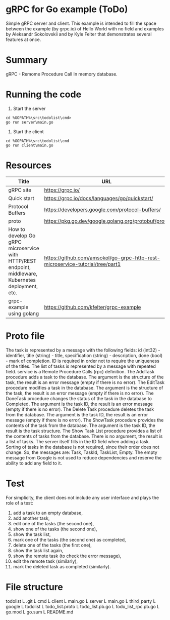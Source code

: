 # gRPC for Go example (ToDo)
Simple gRPC server and client. 
This example is intended to fill the space between the example (by grpc.io) of Hello World with no field and examples by Aleksandr Sokolovskii and by Kyle Felter that demonstrates several features at once.
# Summary
gRPC - Remome Procedure Call
In memory database.
# Running the code
1. Start the server
```
cd %GOPATH%\src\todolist\cmd>
go run server\main.go
```
1. Start the client
```
cd %GOPATH%\src\todolist\cmd
go run client\main.go
```
# Resources
| Title | URL |
|-------|-----|
| gRPC site | https://grpc.io/ |
| Quick start | https://grpc.io/docs/languages/go/quickstart/ |
| Protocol Buffers | https://developers.google.com/protocol-buffers/ |
| proto | https://pkg.go.dev/google.golang.org/protobuf/proto |
| How to develop Go gRPC microservice with HTTP/REST endpoint, middleware, Kubernetes deployment, etc. | https://github.com/amsokol/go-grpc-http-rest-microservice-tutorial/tree/part1 |
| grpc-example using golang | https://github.com/kfelter/grpc-example |
# Proto file
The task is represented by a message with the following fields: 
id (int32) - identifier, 
title (string) - title, 
specification (string) - description, 
done (bool) - mark of completion.
ID is required in order not to require the uniqueness of the titles.
The list of tasks is represented by a message with repeated field.
service is a Remote Procedure Calls (rpc) definition.
The AddTask procedure adds a task to the database. The argument is the structure of the task, the result is an error message (empty if there is no error). 
The EditTask procedure modifies a task in the database. The argument is the structure of the task, the result is an error message (empty if there is no error).
The DoneTask procedure changes the status of the task in the database to Completed. The argument is the task ID, the result is an error message (empty if there is no error).
The Delete Task procedure deletes the task from the database. The argument is the task ID, the result is an error message (empty if there is no error).
The ShowTask procedure provides the contents of the task from the database. The argument is the task ID, the result is the task structure.
The Show Task List procedure provides a list of the contents of tasks from the database. There is no argument, the result is a list of tasks.
The server itself fills in the ID field when adding a task.
Sorting of tasks in the database is not required, since their order does not change.
So, the messages are: Task, TaskId, TaskList, Empty.
The empty message from Google is not used to reduce dependencies and reserve the ability to add any field to it.
# Test
For simplicity, the client does not include any user interface and plays the role of a test:
1) add a task to an empty database,
2) add another task,
3) edit one of the tasks (the second one),
4) show one of the tasks (the second one),
5) show the task list,
6) mark one of the tasks (the second one) as completed,
7) delete one of the tasks (the first one),
8) show the task list again,
9) show the remote task (to check the error message),
10) edit the remote task (similarly),
11) mark the deleted task as completed (similarly).
# File structure
todolist
L .git
L cmd
  L client
    L main.go
  L server
    L main.go
L third_party
  L google
L todolist
  L todo_list.proto
  L todo_list.pb.go
  L todo_list_rpc.pb.go
L go.mod
L go.sum
L README.md